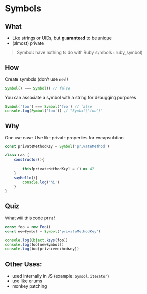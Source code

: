 # Symbols

## What

- Like strings or UIDs, but **guaranteed** to be unique
- (almost) private

> Symbols have nothing to do with Ruby symbols (:ruby_symbol)

## How

Create symbols (don't use `new`!)

```js
Symbol() === Symbol() // false
```

You can associate a symbol with a string for debugging purposes

```js
Symbol('foo') === Symbol('foo') // false
console.log(Symbol('foo')) // "Symbol('foo')"
```

## Why

One use case: Use like private properties for encapsulation


```javascript
const privateMethodKey = Symbol('privateMethod')

class Foo {
	constructor(){
		
		this[privateMethodKey] = () => 42
	}
	sayHello(){
		console.log('hi')
	}
}
```

## Quiz

What will this code print?
		
```javascript
const foo = new Foo()
const newSymbol = Symbol('privateMethodKey')

console.log(Object.keys(foo))
console.log(foo[newSymbol])
console.log(foo[privateMethodKey])
```
		
## Other Uses:

- used internally in JS (example: `Symbol.iterator`)
- use like enums
- monkey patching



